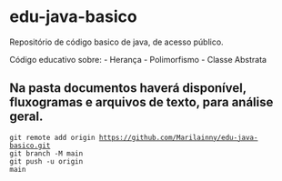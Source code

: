 <!-- Configuração do git README.md no site: https://docs.github.com/pt/get-started/writing-on-github/getting-started-with-writing-and-formatting-on-github/basic-writing-and-formatting-syntax-->

# edu-java-basico
Repositório de código basico de java, de acesso público.
<p>
Código educativo sobre:
- Herança
- Polimorfismo
- Classe Abstrata
</p>
<h2>Na pasta documentos haverá disponível, fluxogramas e arquivos de texto, para análise geral.</h2>

<code>git remote add origin https://github.com/Marilainny/edu-java-basico.git</code>
</br>
<code>git branch -M main</code>
</br>
<code>git push -u origin main</code>
